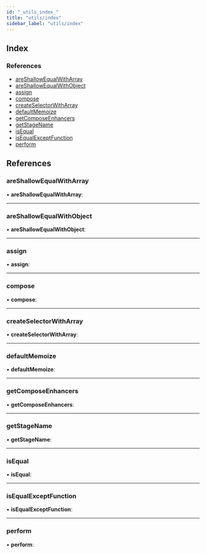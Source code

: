 ```yaml
---
id: "_utils_index_"
title: "utils/index"
sidebar_label: "utils/index"
---
```


## Index

### References

* [areShallowEqualWithArray](_utils_index_.md#areshallowequalwitharray)
* [areShallowEqualWithObject](_utils_index_.md#areshallowequalwithobject)
* [assign](_utils_index_.md#assign)
* [compose](_utils_index_.md#compose)
* [createSelectorWithArray](_utils_index_.md#createselectorwitharray)
* [defaultMemoize](_utils_index_.md#defaultmemoize)
* [getComposeEnhancers](_utils_index_.md#getcomposeenhancers)
* [getStageName](_utils_index_.md#getstagename)
* [isEqual](_utils_index_.md#isequal)
* [isEqualExceptFunction](_utils_index_.md#isequalexceptfunction)
* [perform](_utils_index_.md#perform)

## References

###  areShallowEqualWithArray

• **areShallowEqualWithArray**:

___

###  areShallowEqualWithObject

• **areShallowEqualWithObject**:

___

###  assign

• **assign**:

___

###  compose

• **compose**:

___

###  createSelectorWithArray

• **createSelectorWithArray**:

___

###  defaultMemoize

• **defaultMemoize**:

___

###  getComposeEnhancers

• **getComposeEnhancers**:

___

###  getStageName

• **getStageName**:

___

###  isEqual

• **isEqual**:

___

###  isEqualExceptFunction

• **isEqualExceptFunction**:

___

###  perform

• **perform**:

